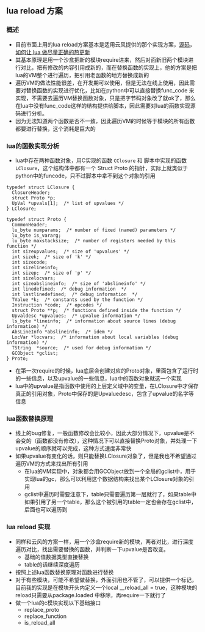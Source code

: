 ## lua reload 方案

### 概述
* 目前市面上用的lua reload方案基本是适用云风提供的那个实现方案，[源码](https://github.com/cloudwu/luareload)，[如何让 lua 做尽量正确的热更新](https://blog.codingnow.com/2016/11/lua_update.html)
* 其基本原理是用一个沙盒把新的模块require进来，然后对面新旧两个模块进行对比，把有修改的内容引用成新的，而在替换函数的实现上，他的方案是把lua的VM整个进行遍历，把引用老函数的地方替换成新的
* 遍历VM的做法性能很差，在开发期可以使用，但是无法在线上使用，因此需要对替换函数的实现进行优化，比如在python中可以直接替换func_code 来实现，不需要去遍历VM替换函数对象，只是把字节码对象改了就ok了，那么在lua中没有func_code这样的结构提供给脚本，因此需要对lua的函数实现源码进行分析。
* 因为无法知道两个函数是否不一致，因此遍历VM的时候等于模块的所有函数都要进行替换，这个消耗是巨大的

### lua的函数实现分析
* lua中存在两种函数对象，用C实现的函数 `CClosure` 和 脚本中实现的函数 `LClosure`，这个结构体中都有一个 Struct Proto 的指针，实际上就类似于python中的funcode，只不过脚本中拿不到这个对象的引用
```
typedef struct LClosure {
  ClosureHeader;
  struct Proto *p;
  UpVal *upvals[1];  /* list of upvalues */
} LClosure;

typedef struct Proto {
  CommonHeader;
  lu_byte numparams;  /* number of fixed (named) parameters */
  lu_byte is_vararg;
  lu_byte maxstacksize;  /* number of registers needed by this function */
  int sizeupvalues;  /* size of 'upvalues' */
  int sizek;  /* size of 'k' */
  int sizecode;
  int sizelineinfo;
  int sizep;  /* size of 'p' */
  int sizelocvars;
  int sizeabslineinfo;  /* size of 'abslineinfo' */
  int linedefined;  /* debug information  */
  int lastlinedefined;  /* debug information  */
  TValue *k;  /* constants used by the function */
  Instruction *code;  /* opcodes */
  struct Proto **p;  /* functions defined inside the function */
  Upvaldesc *upvalues;  /* upvalue information */
  ls_byte *lineinfo;  /* information about source lines (debug information) */
  AbsLineInfo *abslineinfo;  /* idem */
  LocVar *locvars;  /* information about local variables (debug information) */
  TString  *source;  /* used for debug information */
  GCObject *gclist;
} Proto;
```
* 在第一次require的时候，lua底层会创建对应的Proto对象，里面包含了运行时的一些信息，以及upvalue的一些信息，lua中的函数对象就这一个实现
* lua中的upvalue是指函数中使用的上层定义域中的变量，在LClosure中才保存真正的引用对象，Proto中保存的是Upvaluedesc，包含了upvalue的名字等信息

### lua函数替换原理
* 线上的bug修复，一般函数修改会比较小，因此大部分情况下，upvalue是不会变的（函数都没有修改），这种情况下可以直接替换Proto对象，并处理一下upvalue的顺序就可以完成，这种方式速度非常快
* 如果upvalue有变化的话，则只能替换LClosure对象了，但是我也不希望通过遍历VM的方式来找出所有引用
    - 在lua的VM实现中，对象都会用GCObject放到一个全局的gclist中，用于实现lua的gc，那么可以利用这个数据结构来找出某个LClosure对象的引用
    - gclist中遍历时需要注意下，table只需要遍历第一层就行了，如果table中如果引用了另一个table，那么这个被引用的table一定也会存在gclist中，后面也可以遍历到

### lua reload 实现
* 同样和云风的方案一样，用一个沙盒require新的模块，两者对比，进行深度遍历对比，找出需要替换的函数，并判断一下upvalue是否改变。
    - 基础的值数据类型直接替换
    - table的话继续深度遍历
* 按照上述lua函数替换原理对函数进行替换
* 对于有些模块，可能不希望做替换，外面引用也不管了，可以提供一个标记，目前我的实现是在模块开头内定义一个local __reload_all = true，这种模块的reload只需要从package.loaded 中移除，再require一下就行了
* 做一个lua的c模块实现以下基础接口
    - replace_proto
    - replace_function
    - is_reload_all